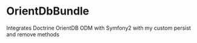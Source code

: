 OrientDbBundle
==============

Integrates Doctrine OrientDB ODM with Symfony2 with my custom persist and remove methods